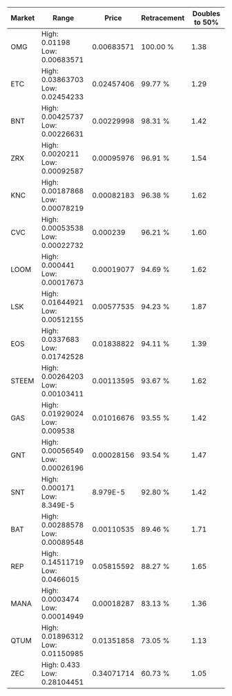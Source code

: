 | Market | Range | Price| Retracement | Doubles to 50% |
| --- | --- | --- | --- | --- |
| OMG | High: 0.01198<br />Low: 0.00683571 | 0.00683571 | 100.00 % | 1.38 |
| ETC | High: 0.03863703<br />Low: 0.02454233 | 0.02457406 | 99.77 % | 1.29 |
| BNT | High: 0.00425737<br />Low: 0.00226631 | 0.00229998 | 98.31 % | 1.42 |
| ZRX | High: 0.0020211<br />Low: 0.00092587 | 0.00095976 | 96.91 % | 1.54 |
| KNC | High: 0.00187868<br />Low: 0.00078219 | 0.00082183 | 96.38 % | 1.62 |
| CVC | High: 0.00053538<br />Low: 0.00022732 | 0.000239 | 96.21 % | 1.60 |
| LOOM | High: 0.000441<br />Low: 0.00017673 | 0.00019077 | 94.69 % | 1.62 |
| LSK | High: 0.01644921<br />Low: 0.00512155 | 0.00577535 | 94.23 % | 1.87 |
| EOS | High: 0.0337683<br />Low: 0.01742528 | 0.01838822 | 94.11 % | 1.39 |
| STEEM | High: 0.00264203<br />Low: 0.00103411 | 0.00113595 | 93.67 % | 1.62 |
| GAS | High: 0.01929024<br />Low: 0.009538 | 0.01016676 | 93.55 % | 1.42 |
| GNT | High: 0.00056549<br />Low: 0.00026196 | 0.00028156 | 93.54 % | 1.47 |
| SNT | High: 0.000171<br />Low: 8.349E-5 | 8.979E-5 | 92.80 % | 1.42 |
| BAT | High: 0.00288578<br />Low: 0.00089548 | 0.00110535 | 89.46 % | 1.71 |
| REP | High: 0.14511719<br />Low: 0.0466015 | 0.05815592 | 88.27 % | 1.65 |
| MANA | High: 0.0003474<br />Low: 0.00014949 | 0.00018287 | 83.13 % | 1.36 |
| QTUM | High: 0.01896312<br />Low: 0.01150985 | 0.01351858 | 73.05 % | 1.13 |
| ZEC | High: 0.433<br />Low: 0.28104451 | 0.34071714 | 60.73 % | 1.05 |
